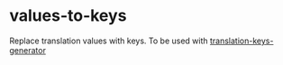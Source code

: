 # values-to-keys
Replace translation values with keys.
To be used with [translation-keys-generator](https://github.com/mohamedelhadi/translation-keys-generator)
